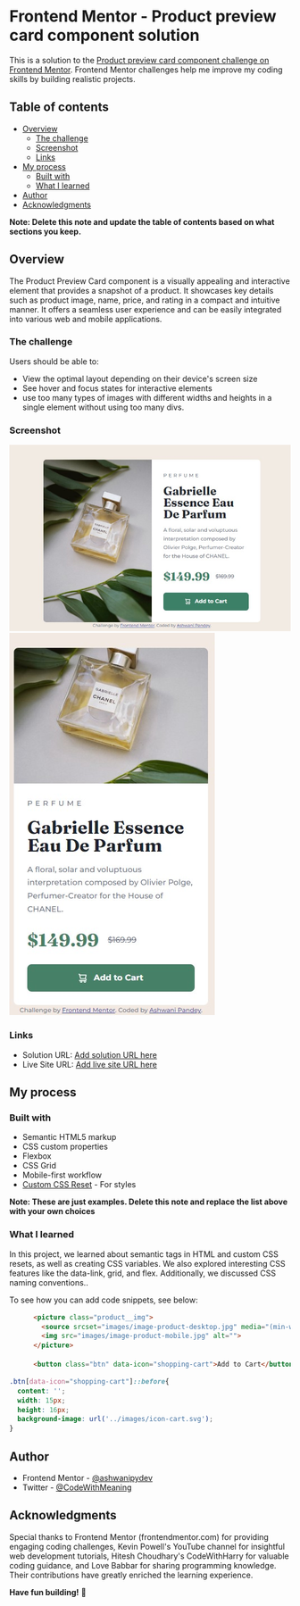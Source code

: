 # Frontend Mentor - Product preview card component solution

This is a solution to the [Product preview card component challenge on Frontend Mentor](./design/desktop-design.jpg.jpg). Frontend Mentor challenges help me improve my coding skills by building realistic projects. 

## Table of contents

- [Overview](#overview)
  - [The challenge](#the-challenge)
  - [Screenshot](#screenshot)
  - [Links](#links)
- [My process](#my-process)
  - [Built with](#built-with)
  - [What I learned](#what-i-learned)
- [Author](#author)
- [Acknowledgments](#acknowledgments)

**Note: Delete this note and update the table of contents based on what sections you keep.**

## Overview

The Product Preview Card component is a visually appealing and interactive element that provides a snapshot of a product. It showcases key details such as product image, name, price, and rating in a compact and intuitive manner. It offers a seamless user experience and can be easily integrated into various web and mobile applications.

### The challenge

Users should be able to:

- View the optimal layout depending on their device's screen size
- See hover and focus states for interactive elements
- use too many types of images with different widths and heights in a single element without using too many divs.

### Screenshot

![](./design/Screenshot-width-1326px.jpg)
![](./design/Screenshot-width-375px.jpg)




### Links

- Solution URL: [Add solution URL here](https://github.com/ashwanipydev/product-preview-card-component-main.git)
- Live Site URL: [Add live site URL here](https://ashwanipydev.github.io/product-preview-card-component-main/)

## My process

### Built with

- Semantic HTML5 markup
- CSS custom properties
- Flexbox
- CSS Grid
- Mobile-first workflow
- [Custom CSS Reset](hhttps://www.joshwcomeau.com/css/custom-css-reset/) - For styles

**Note: These are just examples. Delete this note and replace the list above with your own choices**

### What I learned

In this project, we learned about semantic tags in HTML and custom CSS resets, as well as creating CSS variables. We also explored interesting CSS features like the data-link, grid, and flex. Additionally, we discussed CSS naming conventions..

To see how you can add code snippets, see below:

```html
      <picture class="product__img">
        <source srcset="images/image-product-desktop.jpg" media="(min-width: 600px)">
        <img src="images/image-product-mobile.jpg" alt="">
      </picture>

      <button class="btn" data-icon="shopping-cart">Add to Cart</button>
```
```css
.btn[data-icon="shopping-cart"]::before{
  content: '';
  width: 15px;
  height: 16px;
  background-image: url('../images/icon-cart.svg');
}
```





## Author

- Frontend Mentor - [@ashwanipydev](https://www.frontendmentor.io/profile/ashwanipydev)
- Twitter - [@CodeWithMeaning](https://twitter.com/CodeWithMeaning)


## Acknowledgments

Special thanks to Frontend Mentor (frontendmentor.com) for providing engaging coding challenges, Kevin Powell's YouTube channel for insightful web development tutorials, Hitesh Choudhary's CodeWithHarry for valuable coding guidance, and Love Babbar for sharing programming knowledge. Their contributions have greatly enriched the learning experience.

**Have fun building!** 🚀

